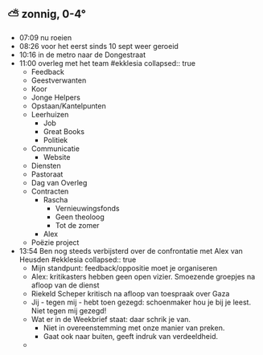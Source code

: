 ##  ⛅ zonnig, 0-4°
- 07:09 nu roeien
- 08:26 voor het eerst sinds 10 sept weer geroeid
- 10:16 in de metro naar de Dongestraat
- 11:00 overleg met het team #ekklesia
  collapsed:: true
	- Feedback
	- Geestverwanten
	- Koor
	- Jonge Helpers
	- Opstaan/Kantelpunten
	- Leerhuizen
		- Job
		- Great Books
		- Politiek
	- Communicatie
		- Website
	- Diensten
	- Pastoraat
	- Dag van Overleg
	- Contracten
		- Rascha
			- Vernieuwingsfonds
			- Geen theoloog
			- Tot de zomer
		- Alex
	- Poëzie project
- 13:54 Ben nog steeds verbijsterd over de confrontatie met Alex van Heusden #ekklesia
  collapsed:: true
	- Mijn standpunt: feedback/oppositie moet je organiseren
	- Alex: kritikasters hebben geen open vizier. Smoezende groepjes na afloop van de dienst
	- Riekeld Scheper kritisch na afloop van toespraak over Gaza
	- Jij - tegen mij - hebt toen gezegd: schoenmaker hou je bij je leest. Niet tegen mij gezegd!
	- Wat er in de Weekbrief staat: daar schrik je van.
		- Niet in overeenstemming met onze manier van preken.
		- Gaat ook naar buiten, geeft indruk van verdeeldheid.
	-